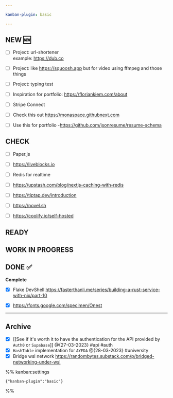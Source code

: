 ```yaml
---

kanban-plugin: basic

---
```


## NEW :new:

- [ ] Project: url-shortener<br>example: https://dub.co
- [ ] Project: like https://squoosh.app but for video using ffmpeg and those things
- [ ] Project: typing test
- [ ] Inspiration for portfolio: https://floriankiem.com/about
- [ ] Stripe Connect
- [ ] Check this out https://monaspace.githubnext.com
- [ ] Use this for portfolio -https://github.com/jsonresume/resume-schema


## CHECK

- [ ] Paper.js
- [ ] https://liveblocks.io
- [ ] Redis for realtime
- [ ] https://upstash.com/blog/nextjs-caching-with-redis
- [ ] https://tiptap.dev/introduction
- [ ] https://novel.sh
- [ ] https://coolify.io/self-hosted


## READY



## WORK IN PROGRESS



## DONE :white_check_mark:

**Complete**
- [x] Flake DevShell https://fasterthanli.me/series/building-a-rust-service-with-nix/part-10
- [x] https://fonts.google.com/specimen/Onest


***

## Archive

- [x] [[See if it's worth it to have the authentication for the API provided by `Auth0` or  `Supabase`]] @{27-03-2023} #api #auth
- [x] `HashTable` implementation for `AYEDA`  @{28-03-2023} #university
- [x] Bridge wsl network https://randombytes.substack.com/p/bridged-networking-under-wsl

%% kanban:settings
```
{"kanban-plugin":"basic"}
```
%%